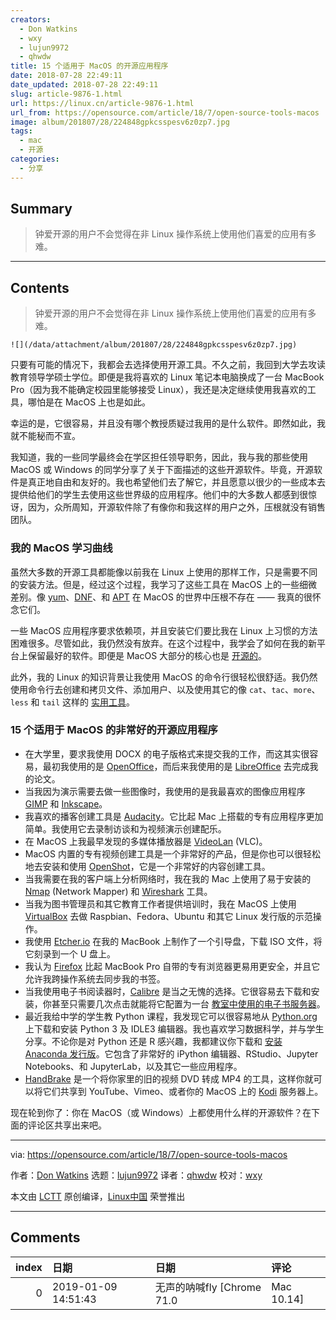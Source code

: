 ```yaml
---
creators:
  - Don Watkins
  - wxy
  - lujun9972
  - qhwdw
title: 15 个适用于 MacOS 的开源应用程序
date: 2018-07-28 22:49:11
date_updated: 2018-07-28 22:49:11
slug: article-9876-1.html
url: https://linux.cn/article-9876-1.html
url_from: https://opensource.com/article/18/7/open-source-tools-macos
image: album/201807/28/224848gpkcsspesv6z0zp7.jpg
tags:
  - mac
  - 开源
categories:
  - 分享
---
```


## Summary

> 钟爱开源的用户不会觉得在非 Linux 操作系统上使用他们喜爱的应用有多难。

***

<!-- more -->

## Contents

> 
> 钟爱开源的用户不会觉得在非 Linux 操作系统上使用他们喜爱的应用有多难。
> 
> 
> 

`![](/data/attachment/album/201807/28/224848gpkcsspesv6z0zp7.jpg)`

只要有可能的情况下，我都会去选择使用开源工具。不久之前，我回到大学去攻读教育领导学硕士学位。即便是我将喜欢的 Linux 笔记本电脑换成了一台 MacBook Pro（因为我不能确定校园里能够接受 Linux），我还是决定继续使用我喜欢的工具，哪怕是在 MacOS 上也是如此。

幸运的是，它很容易，并且没有哪个教授质疑过我用的是什么软件。即然如此，我就不能秘而不宣。

我知道，我的一些同学最终会在学区担任领导职务，因此，我与我的那些使用 MacOS 或 Windows 的同学分享了关于下面描述的这些开源软件。毕竟，开源软件是真正地自由和友好的。我也希望他们去了解它，并且愿意以很少的一些成本去提供给他们的学生去使用这些世界级的应用程序。他们中的大多数人都感到很惊讶，因为，众所周知，开源软件除了有像你和我这样的用户之外，压根就没有销售团队。

### 我的 MacOS 学习曲线

虽然大多数的开源工具都能像以前我在 Linux 上使用的那样工作，只是需要不同的安装方法。但是，经过这个过程，我学习了这些工具在 MacOS 上的一些细微差别。像 [yum](https://en.wikipedia.org/wiki/Yum_(software))、[DNF](https://en.wikipedia.org/wiki/DNF_(software))、和 [APT](https://en.wikipedia.org/wiki/APT_(Debian)) 在 MacOS 的世界中压根不存在 —— 我真的很怀念它们。

一些 MacOS 应用程序要求依赖项，并且安装它们要比我在 Linux 上习惯的方法困难很多。尽管如此，我仍然没有放弃。在这个过程中，我学会了如何在我的新平台上保留最好的软件。即便是 MacOS 大部分的核心也是 [开源的](https://developer.apple.com/library/archive/documentation/MacOSX/Conceptual/OSX_Technology_Overview/SystemTechnology/SystemTechnology.html)。

此外，我的 Linux 的知识背景让我使用 MacOS 的命令行很轻松很舒适。我仍然使用命令行去创建和拷贝文件、添加用户、以及使用其它的像 `cat`、`tac`、`more`、`less` 和 `tail` 这样的 [实用工具](https://www.gnu.org/software/coreutils/coreutils.html)。

### 15 个适用于 MacOS 的非常好的开源应用程序

* 在大学里，要求我使用 DOCX 的电子版格式来提交我的工作，而这其实很容易，最初我使用的是 [OpenOffice](https://www.openoffice.org/)，而后来我使用的是 [LibreOffice](https://www.libreoffice.org/) 去完成我的论文。
* 当我因为演示需要去做一些图像时，我使用的是我最喜欢的图像应用程序 [GIMP](https://www.gimp.org/) 和 [Inkscape](https://inkscape.org/en/)。
* 我喜欢的播客创建工具是 [Audacity](https://www.audacityteam.org/)。它比起 Mac 上搭载的专有应用程序更加简单。我使用它去录制访谈和为视频演示创建配乐。
* 在 MacOS 上我最早发现的多媒体播放器是 [VideoLan](https://www.videolan.org/index.html) (VLC)。
* MacOS 内置的专有视频创建工具是一个非常好的产品，但是你也可以很轻松地去安装和使用 [OpenShot](https://www.openshot.org/)，它是一个非常好的内容创建工具。
* 当我需要在我的客户端上分析网络时，我在我的 Mac 上使用了易于安装的 [Nmap](https://nmap.org/) (Network Mapper) 和 [Wireshark](https://www.wireshark.org/) 工具。
* 当我为图书管理员和其它教育工作者提供培训时，我在 MacOS 上使用 [VirtualBox](https://www.virtualbox.org/) 去做 Raspbian、Fedora、Ubuntu 和其它 Linux 发行版的示范操作。
* 我使用 [Etcher.io](https://etcher.io/) 在我的 MacBook 上制作了一个引导盘，下载 ISO 文件，将它刻录到一个 U 盘上。
* 我认为 [Firefox](https://www.mozilla.org/en-US/firefox/new/) 比起 MacBook Pro 自带的专有浏览器更易用更安全，并且它允许我跨操作系统去同步我的书签。
* 当我使用电子书阅读器时，[Calibre](https://calibre-ebook.com/) 是当之无愧的选择。它很容易去下载和安装，你甚至只需要几次点击就能将它配置为一台 [教室中使用的电子书服务器](https://opensource.com/article/17/6/raspberrypi-ebook-server)。
* 最近我给中学的学生教 Python 课程，我发现它可以很容易地从 [Python.org](https://www.python.org/downloads/release/python-370/) 上下载和安装 Python 3 及 IDLE3 编辑器。我也喜欢学习数据科学，并与学生分享。不论你是对 Python 还是 R 感兴趣，我都建议你下载和 [安装](https://opensource.com/article/18/4/getting-started-anaconda-python) [Anaconda 发行版](https://www.anaconda.com/download/#macos)。它包含了非常好的 iPython 编辑器、RStudio、Jupyter Notebooks、和 JupyterLab，以及其它一些应用程序。
* [HandBrake](https://handbrake.fr/) 是一个将你家里的旧的视频 DVD 转成 MP4 的工具，这样你就可以将它们共享到 YouTube、Vimeo、或者你的 MacOS 上的 [Kodi](https://kodi.tv/download) 服务器上。

现在轮到你了：你在 MacOS（或 Windows）上都使用什么样的开源软件？在下面的评论区共享出来吧。

---

via: <https://opensource.com/article/18/7/open-source-tools-macos>

作者：[Don Watkins](https://opensource.com/users/don-watkins) 选题：[lujun9972](https://github.com/lujun9972) 译者：[qhwdw](https://github.com/qhwdw) 校对：[wxy](https://github.com/wxy)

本文由 [LCTT](https://github.com/LCTT/TranslateProject) 原创编译，[Linux中国](https://linux.cn/) 荣誉推出

***

## Comments

|   index | 日期                | 日期                                  | 评论                                                 |
|--------:|:--------------------|:--------------------------------------|:-----------------------------------------------------|
|       0 | 2019-01-09 14:51:43 | 无声的呐喊fly [Chrome 71.0|Mac 10.14] | 貌似你是不清楚 MAC 中有个叫 homebrew的软件管理工具啊 |
